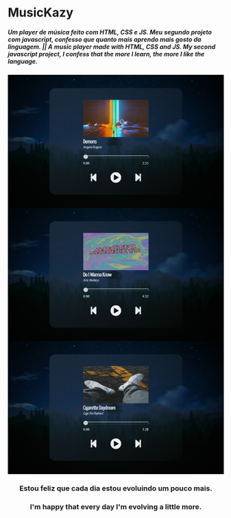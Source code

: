# MusicKazy
<h5>Um player de música feito com HTML, CSS e JS. Meu segundo projeto com javascript, confesso que quanto mais aprendo mais gosto da linguagem. || A music player made with HTML, CSS and JS. My second javascript project, I confess that the more I learn, the more I like the language.</h5>
<img align=center src="images/print.png">
<img align=center src="images/print2.png">
<img align=center src="images/print3.png">
<h3 align=center>Estou feliz que cada dia estou evoluindo um pouco mais.</h3>
<h3 align=center>I'm happy that every day I'm evolving a little more.</h3>
